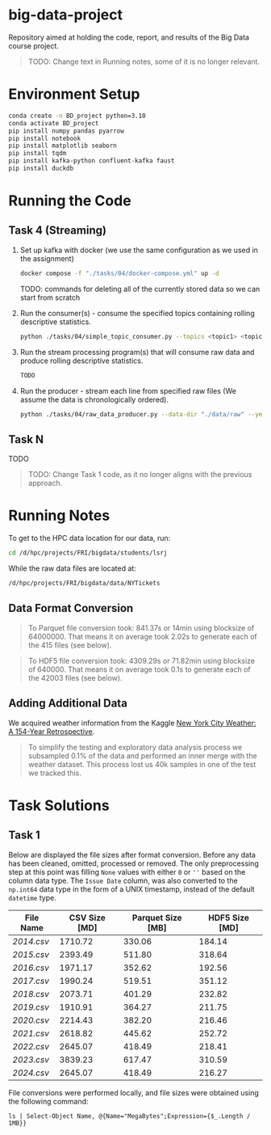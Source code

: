 # big-data-project
Repository aimed at holding the code, report, and results of the Big Data course project.

> TODO: Change text in Running notes, some of it is no longer relevant.

# Environment Setup

```bash
conda create -n BD_project python=3.10
conda activate BD_project
pip install numpy pandas pyarrow
pip install notebook
pip install matplotlib seaborn
pip install tqdm
pip install kafka-python confluent-kafka faust
pip install duckdb
```

# Running the Code

## Task 4 (Streaming)

1. Set up kafka with docker (we use the same configuration as we used in the assignment)
    ```bash
    docker compose -f "./tasks/04/docker-compose.yml" up -d
    ```
    TODO: commands for deleting all of the currently stored data so we can start from scratch


2. Run the consumer(s) - consume the specified topics containing rolling descriptive statistics.
    ```bash
    python ./tasks/04/simple_topic_consumer.py --topics <topic1> <topic2> <topic3> ... --save <False|True>
    ```

3. Run the stream processing program(s) that will consume raw data and produce rolling descriptive statistics.
    ```bash
    TODO
    ```

4. Run the producer - stream each line from specified raw files (We assume the data is chronologically ordered).
    ```bash
    python ./tasks/04/raw_data_producer.py --data-dir "./data/raw" --years <year1> <year2> <year3> ... --n-lines <number of lines to stream | -1 for whole file>
    ```


## Task N
TODO



> TODO: Change Task 1 code, as it no longer aligns with the previous approach.
# Running Notes

To get to the HPC data location for our data, run: 
```bash
cd /d/hpc/projects/FRI/bigdata/students/lsrj
```

While the raw data files are located at:
```bash
/d/hpc/projects/FRI/bigdata/data/NYTickets
```

## Data Format Conversion

> To Parquet file conversion took: $841.37$s or $14$min using blocksize of $64 000 000$. That means it on average took $2.02$s to generate each of the 415 files (see below).

> To HDF5 file conversion took: $4309.29$s or $71.82$min using blocksize of $640 000$. That means it on average took $0.1$s to generate each of the 42003 files (see below).

## Adding Additional Data

We acquired weather information from the Kaggle [New York City Weather: A 154-Year Retrospective](https://kaggle.com/datasets/danbraswell/new-york-city-weather-18692022/data).

> To simplify the testing and exploratory data analysis process we subsampled 0.1% of the data and performed an inner merge with the weather dataset. This process lost us 40k samples in one of the test we tracked this.

# Task Solutions

## Task 1

Below are displayed the file sizes after format conversion. Before any data has been cleaned, omitted, processed or removed. The only preprocessing step at this point was filling `None` values with either `0` or `''` based on the column data type. The `Issue Date` column, was also converted to the `np.int64` data type in the form of a UNIX timestamp, instead of the default `datetime` type.

| **File Name** | **CSV Size [MD]** | **Parquet Size [MB]** | **HDF5 Size [MD]** |
| ------------- | ----------------- | --------------------- | ------------------ |
| *2014.csv*    |          1710.72  |        330.06         |        184.14      | 
| *2015.csv*    |      2393.49      |         511.80        |        318.64      |
| *2016.csv*    |    1971.17        |          352.62       |        192.56      |
| *2017.csv*    |        1990.24    |        519.51         |       351.12       |
| *2018.csv*    |    2073.71        |        401.29         |      232.82        |
| *2019.csv*    |       1910.91     |        364.27         |       211.75       |
| *2020.csv*    |     2214.43       |       382.20          |        216.46      |
| *2021.csv*    |       2618.82     |         445.62        |      252.72        |
| *2022.csv*    |        2645.07    |         418.49        |       218.41       |
| *2023.csv*    |        3839.23    |         617.47        |        310.59      |
| *2024.csv*    |      2645.07      |          418.49       |      216.27        |

File conversions were performed locally, and file sizes were obtained using the following command:
```pwsh
ls | Select-Object Name, @{Name="MegaBytes";Expression={$_.Length / 1MB}}
```
